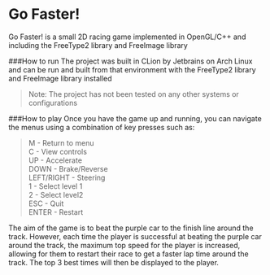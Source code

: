 # Go Faster!

Go Faster! is a small 2D racing game implemented in OpenGL/C++ and including the FreeType2 library and FreeImage library

###How to run
The project was built in CLion by Jetbrains on Arch Linux and can be run and built from that environment with the FreeType2 library and FreeImage library installed
>Note: The project has not been tested on any other systems or configurations

###How to play
Once you have the game up and running, you can navigate the menus using a combination of key presses such as:
> M - Return to menu\
> C - View controls\
> UP - Accelerate\
> DOWN - Brake/Reverse\
> LEFT/RIGHT - Steering\
> 1 - Select level 1\
> 2 - Select level2\
> ESC - Quit\
> ENTER - Restart

The aim of the game is to beat the purple car to the finish line around the track. However, each time the player is successful at beating the purple car around the track, the maximum top speed for the player is increased, allowing for them to restart their race to get a faster lap time around the track. The top 3 best times will then be displayed to the player.